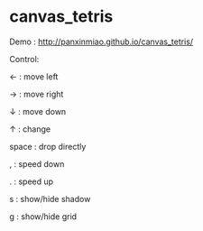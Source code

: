 # canvas_tetris

Demo : http://panxinmiao.github.io/canvas_tetris/

Control:

←   :   move left

→   :   move right

↓   :   move down

↑   :   change

space : drop directly

,   :   speed down

.   :   speed up

s   :   show/hide shadow

g   :   show/hide grid

